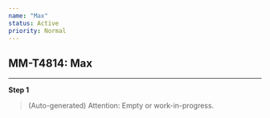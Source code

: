 ```yaml
---
name: "Max"
status: Active
priority: Normal
---
```


## MM-T4814: Max

---

**Step 1**

> (Auto-generated) Attention: Empty or work-in-progress.
